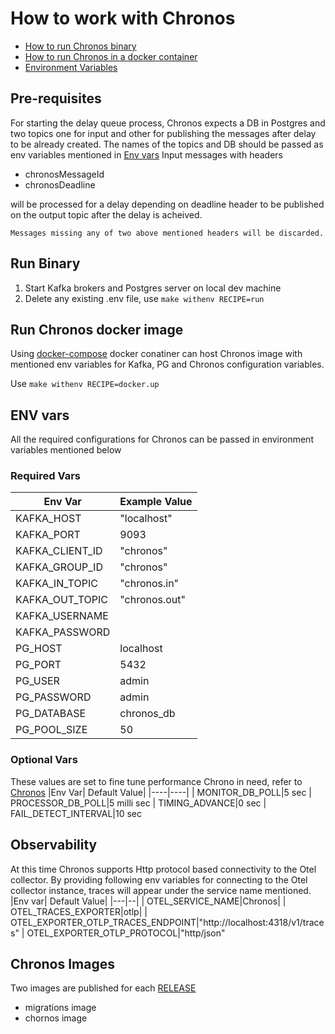 # How to work with Chronos
- [How to run Chronos binary](#run-binary)
- [How to run Chronos in a docker container](#run-chronos-docker-image)
- [Environment Variables](#env-vars)

## Pre-requisites
For starting the delay queue process, Chronos expects a DB in Postgres and two topics one for input and other for publishing the messages after delay to be already created. The names of the topics and DB should be passed as env variables mentioned in [Env vars](#env-vars)
Input messages with headers
- chronosMessageId
- chronosDeadline

 will be processed for a delay depending on deadline header to be published on the output topic after the delay is acheived.

`Messages missing any of two above mentioned headers will be discarded.`
## Run Binary
1. Start Kafka brokers and Postgres server on local dev machine
2. Delete any existing .env file, use `make withenv RECIPE=run` 

## Run Chronos docker image 
Using [docker-compose](./docker-compose.yml) docker conatiner can host Chronos image with mentioned env variables for Kafka, PG and Chronos configuration variables.

Use `make withenv RECIPE=docker.up`

## ENV vars
All the required configurations for Chronos can be passed in environment variables mentioned below 

### Required Vars
|Env Var|Example Value| 
|----|----|
|KAFKA_HOST|"localhost"
|KAFKA_PORT|9093
|  KAFKA_CLIENT_ID|"chronos"
|  KAFKA_GROUP_ID|"chronos"
|  KAFKA_IN_TOPIC|"chronos.in"
|  KAFKA_OUT_TOPIC|"chronos.out"
|  KAFKA_USERNAME|
|  KAFKA_PASSWORD|
|  PG_HOST|localhost
|  PG_PORT|5432
|  PG_USER|admin
|  PG_PASSWORD|admin
|  PG_DATABASE|chronos_db
|  PG_POOL_SIZE|50

### Optional Vars
These values are set to fine tune performance Chrono in need, refer to [Chronos](./README.md)
|Env Var| Default Value|
|----|----|
| MONITOR_DB_POLL|5 sec
| PROCESSOR_DB_POLL|5 milli sec
| TIMING_ADVANCE|0 sec
| FAIL_DETECT_INTERVAL|10 sec


## Observability
At this time Chronos supports Http protocol based connectivity to the Otel collector. By providing following env variables for connecting to the Otel collector instance, traces will appear under the service name mentioned.
|Env var| Default Value|
|---|--|
|   OTEL_SERVICE_NAME|Chronos|
|   OTEL_TRACES_EXPORTER|otlp|
|   OTEL_EXPORTER_OTLP_TRACES_ENDPOINT|"http://localhost:4318/v1/traces"
|   OTEL_EXPORTER_OTLP_PROTOCOL|"http/json"

## Chronos Images 
Two images are published for each [RELEASE]( `https://github.com/kindredgroup/chronos/pkgs/container/chronos`)
- migrations image 
- chornos image 








